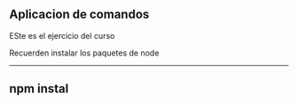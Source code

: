 ## Aplicacion de comandos
ESte es el ejercicio del curso

Recuerden instalar los paquetes de node

-------
npm instal
-----